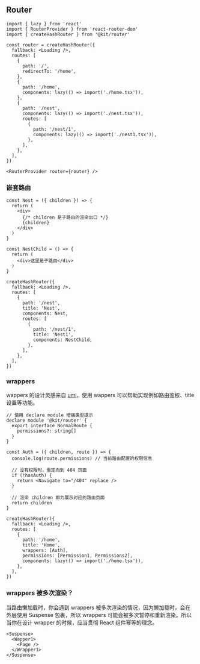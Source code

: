 ## Router

```tsx
import { lazy } from 'react'
import { RouterProvider } from 'react-router-dom'
import { createHashRouter } from '@kit/router'

const router = createHashRouter({
  fallback: <Loading />,
  routes: [
    {
      path: '/',
      redirectTo: '/home',
    },
    {
      path: '/home',
      components: lazy(() => import('./home.tsx')),
    },
    {
      path: '/nest',
      components: lazy(() => import('./nest.tsx')),
      routes: [
        {
          path: '/nest/1',
          components: lazy(() => import('./nest1.tsx')),
        },
      ],
    },
  ],
})

<RouterProvider router={router} />
```

### 嵌套路由

```tsx
const Nest = ({ children }) => {
  return (
    <div>
      {/* children 是子路由的渲染出口 */}
      {children}
    </div>
  )
}

const NestChild = () => {
  return (
    <div>这里是子路由</div>
  )
}

createHashRouter({
  fallback: <Loading />,
  routes: [
    {
      path: '/nest',
      title: 'Nest',
      components: Nest,
      routes: [
        {
          path: '/nest/1',
          title: 'Nest1',
          components: NestChild,
        },
      ],
    },
  ],
})
```

### wrappers

wappers 的设计灵感来自 [umi](https://umijs.org/docs/guides/routes#wrappers)，使用 wappers 可以帮助实现例如路由鉴权、title 设置等功能。

```tsx
// 使用 declare module 增强类型提示
declare module '@kit/router' {
  export interface NormalRoute {
    permissions?: string[]
  }
}

const Auth = ({ children, route }) => {
  console.log(route.permissions) // 当前路由配置的权限信息
  
  // 没有权限时，重定向到 404 页面
  if (!hasAuth) {
    return <Navigate to="/404" replace />
  }
  
  // 渲染 children 即为展示对应的路由页面
  return children
}

createHashRouter({
  fallback: <Loading />,
  routes: [
    {
      path: '/home',
      title: 'Home',
      wrappers: [Auth],
      permissions: [Permission1, Permissions2],
      components: lazy(() => import('./home.tsx')),
    },
  ],
})
```

### wrappers 被多次渲染？

当路由懒加载时，你会遇到 wrappers 被多次渲染的情况，因为懒加载时，会在外层使用 Suspense 包裹，所以 wrappers 可能会被多次暂停和重新渲染。所以当你在设计 wrapper 的时候，应当贯彻 React 组件幂等的理念。

```
<Suspense>
  <Wapper1>
    <Page />
  </Wrapper1>
</Suspense>
```

